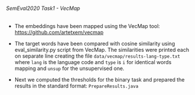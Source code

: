 
###### SemEval2020 Task1 - VecMap

- The embeddings have been mapped using the VecMap tool: https://github.com/artetxem/vecmap

- The target words have been compared with cosine similarity using eval_similarity.py script from VecMap. 
The similarities were printed each on separate line creating the file `data/vecmap/results-lang-type.txt` where `lang` is the language code and `type` is `i` for identical words mapping and `unsup` for the unsupervised one.

- Next we computed the thresholds for the binary task and prepared the results in the standard format: `PrepareResults.java`
